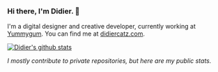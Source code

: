### Hi there, I'm Didier. 👋

I'm a digital designer and creative developer, currently working at [Yummygum](https://github.com/Yummygum/). You can find me at [didiercatz.com](https://didiercatz.com).

[![Didier's github stats](https://github-readme-stats.vercel.app/api?username=didier)](https://github.com/anuraghazra/github-readme-stats)

_I mostly contribute to private repositories, but here are my public stats._


<!--
**didier/didier** is a ✨ _special_ ✨ repository because its `README.md` (this file) appears on your GitHub profile.

Here are some ideas to get you started:

- 🔭 I’m currently working on ...
- 🌱 I’m currently learning ...
- 👯 I’m looking to collaborate on ...
- 🤔 I’m looking for help with ...
- 💬 Ask me about ...
- 📫 How to reach me: ...
- 😄 Pronouns: ...
- ⚡ Fun fact: ...
-->
